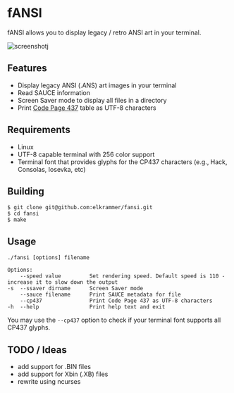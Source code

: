# fANSI

fANSI allows you to display legacy / retro ANSI art in your terminal.

![screenshot](https://user-images.githubusercontent.com/64374/124131577-f274a600-da4d-11eb-9f68-d8ca0f2d7154.png)j

## Features

* Display legacy ANSI (.ANS) art images in your terminal
* Read SAUCE information
* Screen Saver mode to display all files in a directory
* Print [Code Page 437](https://en.wikipedia.org/wiki/Code_page_437) table as UTF-8 characters

## Requirements

* Linux
* UTF-8 capable terminal with 256 color support
* Terminal font that provides glyphs for the CP437 characters (e.g., Hack, Consolas, Iosevka, etc)

## Building

```
$ git clone git@github.com:elkrammer/fansi.git
$ cd fansi
$ make
```

## Usage

```
./fansi [options] filename

Options:
    --speed value         Set rendering speed. Default speed is 110 - increase it to slow down the output
-s  --ssaver dirname      Screen Saver mode
    --sauce filename      Print SAUCE metadata for file
    --cp437               Print Code Page 437 as UTF-8 characters
-h  --help                Print help text and exit
```

You may use the `--cp437` option to check if your terminal font supports all CP437 glyphs.

## TODO / Ideas

* add support for .BIN files
* add support for Xbin (.XB) files
* rewrite using ncurses
